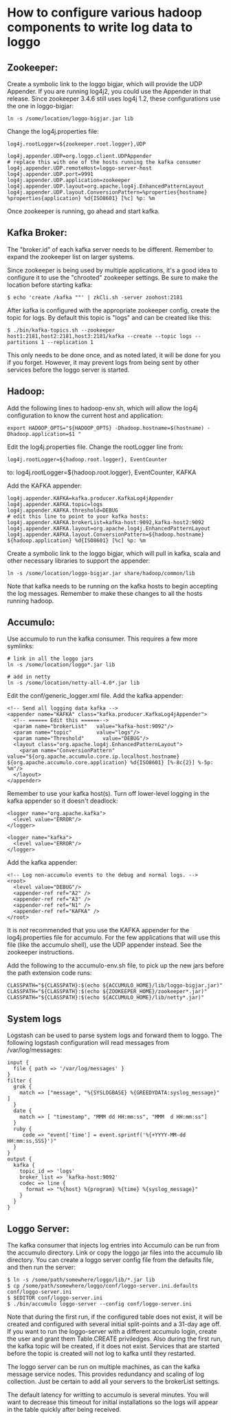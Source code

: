 <!--
Licensed to the Apache Software Foundation (ASF) under one or more
contributor license agreements.  See the NOTICE file distributed with
this work for additional information regarding copyright ownership.
The ASF licenses this file to You under the Apache License, Version 2.0
(the "License"); you may not use this file except in compliance with
the License.  You may obtain a copy of the License at

    http://www.apache.org/licenses/LICENSE-2.0

Unless required by applicable law or agreed to in writing, software
distributed under the License is distributed on an "AS IS" BASIS,
WITHOUT WARRANTIES OR CONDITIONS OF ANY KIND, either express or implied.
See the License for the specific language governing permissions and
limitations under the License.
-->

How to configure various hadoop components to write log data to loggo
======

Zookeeper:
----------

Create a symbolic link to the loggo bigjar, which will provide the UDP
Appender. If you are running log4j2, you could use the Appender in
that release. Since zookeeper 3.4.6 still uses log4j 1.2, these
configurations use the one in loggo-bigjar:

	ln -s /some/location/loggo-bigjar.jar lib

Change the log4j.properties file:

	log4j.rootLogger=${zookeeper.root.logger},UDP

	log4j.appender.UDP=org.loggo.client.UDPAppender
	# replace this with one of the hosts running the kafka consumer
	log4j.appender.UDP.remoteHost=loggo-server-host
	log4j.appender.UDP.port=9991
	log4j.appender.UDP.application=zookeeper
	log4j.appender.UDP.layout=org.apache.log4j.EnhancedPatternLayout
	log4j.appender.UDP.layout.ConversionPattern=%properties{hostname} %properties{application} %d{ISO8601} [%c] %p: %m

Once zookeeper is running, go ahead and start kafka.

Kafka Broker:
-------------
The "broker.id" of each kafka server needs to be different.
Remember to expand the zookeeper list on larger systems.

Since zookeeper is being used by multiple applications,
it's a good idea to configure it to use the "chrooted"
zookeeper settings. Be sure to make the location before
starting kafka:

	$ echo 'create /kafka ""' | zkCli.sh -server zoohost:2181

After kafka is configured with the appropriate zookeeper config,
create the topic for logs.  By default this topic is "logs" and can be
created like this:

	$ ./bin/kafka-topics.sh --zookeeper host1:2181,host2:2181,host3:2181/kafka --create --topic logs --partitions 1 --replication 1

This only needs to be done once, and as noted lated, it will be done
for you if you forget. However, it may prevent logs from being sent by
other services before the loggo server is started.

Hadoop:
-------

Add the following lines to hadoop-env.sh, which will allow the log4j
configuration to know the current host and application:

	export HADOOP_OPTS="${HADOOP_OPTS} -Dhadoop.hostname=$(hostname) -Dhadoop.application=$1 "

Edit the log4j.properties file. Change the rootLogger line from:

	log4j.rootLogger=${hadoop.root.logger}, EventCounter

to:
	log4j.rootLogger=${hadoop.root.logger}, EventCounter, KAFKA

Add the KAFKA appender:

	log4j.appender.KAFKA=kafka.producer.KafkaLog4jAppender
	log4j.appender.KAFKA.topic=logs
	log4j.appender.KAFKA.threshold=DEBUG
	# edit this line to point to your kafka hosts:
	log4j.appender.KAFKA.brokerList=kafka-host:9092,kafka-host2:9092
	log4j.appender.KAFKA.layout=org.apache.log4j.EnhancedPatternLayout
	log4j.appender.KAFKA.layout.ConversionPattern=${hadoop.hostname} ${hadoop.application} %d{ISO8601} [%c] %p: %m

Create a symbolic link to the loggo bigjar, which will pull in kafka,
scala and other necessary libraries to support the appender:

	ln -s /some/location/loggo-bigjar.jar share/hadoop/common/lib

Note that kafka needs to be running on the kafka hosts to begin accepting
the log messages.  Remember to make these changes to all the hosts 
running hadoop.

Accumulo:
---------

Use accumulo to run the kafka consumer.  This requires a few more
symlinks:

	# link in all the loggo jars
	ln -s /some/location/loggo*.jar lib

	# add in netty
	ln -s /some/location/netty-all-4.0*.jar lib

Edit the conf/generic_logger.xml file.  Add the kafka appender:

	<!-- Send all logging data kafka -->
	<appender name="KAFKA" class="kafka.producer.KafkaLog4jAppender">
	  <!-- ====== Edit this ======-->
	  <param name="brokerList"   value="kafka-host:9092"/>
	  <param name="topic"        value="logs"/>
	  <param name="Threshold"      value="DEBUG"/>
	  <layout class="org.apache.log4j.EnhancedPatternLayout">
	    <param name="ConversionPattern" value="${org.apache.accumulo.core.ip.localhost.hostname} ${org.apache.accumulo.core.application} %d{ISO8601} [%-8c{2}] %-5p: %m"/>
	  </layout>
	</appender>

Remember to use your kafka host(s). Turn off lower-level logging in
the kafka appender so it doesn't deadlock:

	<logger name="org.apache.kafka">
	  <level value="ERROR"/>
	</logger>
	
	<logger name="kafka">
	  <level value="ERROR"/>
	</logger>

Add the kafka appender:

	<!-- Log non-accumulo events to the debug and normal logs. -->
	<root>
	  <level value="DEBUG"/>
	  <appender-ref ref="A2" />
	  <appender-ref ref="A3" />
	  <appender-ref ref="N1" />
	  <appender-ref ref="KAFKA" />
	</root>

It is *not* recommended that you use the KAFKA appender for the
log4j.properties file for accumulo.  For the few applications that
will use this file (like the accumulo shell), use the UDP appender
instead. See the zookeeper instructions.

Add the following to the accumulo-env.sh file, to pick up the new jars
before the path extension code runs:

	CLASSPATH="${CLASSPATH}:$(echo ${ACCUMULO_HOME}/lib/loggo-bigjar.jar)"
	CLASSPATH="${CLASSPATH}:$(echo ${ZOOKEEPER_HOME}/zookeeper*.jar)"
	CLASSPATH="${CLASSPATH}:$(echo ${ACCUMULO_HOME}/lib/netty*.jar)"


System logs
-----------

Logstash can be used to parse system logs and forward them to loggo.
The following logstash configuration will read messages from
/var/log/messages:

	input {
	  file { path => '/var/log/messages' }
	}
	filter {
	  grok {
	    match => ["message", "%{SYSLOGBASE} %{GREEDYDATA:syslog_message}" ]
	  }
	  date {
	    match => [ "timestamp", "MMM dd HH:mm:ss", "MMM  d HH:mm:ss"]
	  }
	  ruby {
	     code => "event['time'] = event.sprintf('%{+YYYY-MM-dd HH:mm:ss,SSS}')"
	  }
	}
	output {
	  kafka {
	    topic_id => 'logs'
	    broker_list => 'kafka-host:9092'
	    codec => line {
	      format => "%{host} %{program} %{time} %{syslog_message}"
	    }
	  }
	}

Loggo Server:
-------------

The kafka consumer that injects log entries into Accumulo can be run
from the accumulo directory. Link or copy the loggo jar files into the
accumulo lib directory.  You can create a loggo server config file
from the defaults file, and then run the server:

	$ ln -s /some/path/somewhere/loggo/lib/*.jar lib
	$ cp /some/path/somewhere/loggo/conf/loggo-server.ini.defaults conf/loggo-server.ini
	$ $EDITOR conf/loggo-server.ini
	$ ./bin/accumulo loggo-server --config conf/loggo-server.ini

Note that during the first run, if the configured table does not
exist, it will be created and configured with several initial
split-points and a 31-day age off.  If you want to run the
loggo-server with a different accumulo login, create the user and
grant them Table.CREATE priviledges.  Also during the first run, the
kafka topic will be created, if it does not exist. Services that are
started before the topic is created will not log to kafka until they
restarted.

The loggo server can be run on multiple machines, as can the kafka
message service nodes.  This provides redundancy and scaling of log
collection.  Just be certain to add all your servers to the brokerList
settings.

The default latency for writting to accumulo is several minutes.
You will want to decrease this timeout for initial installations
so the logs will appear in the table quickly after being received.

